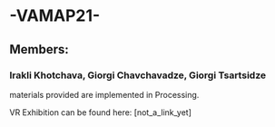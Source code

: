 # -VAMAP21-

## Members:
### Irakli Khotchava, Giorgi Chavchavadze, Giorgi Tsartsidze

materials provided are implemented in Processing.

VR Exhibition can be found here: [not_a_link_yet]